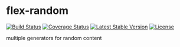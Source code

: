 flex-random
===========

[![Build Status](https://travis-ci.org/elnebuloso/flex-random.svg?branch=master)](https://travis-ci.org/elnebuloso/flex-random)
[![Coverage Status](https://img.shields.io/coveralls/elnebuloso/flex-random.svg)](https://coveralls.io/r/elnebuloso/flex-random?branch=master)
[![Latest Stable Version](https://poser.pugx.org/elnebuloso/flex-random/v/stable.svg)](https://packagist.org/packages/elnebuloso/flex-random)
[![License](https://poser.pugx.org/elnebuloso/flex-random/license.svg)](https://packagist.org/packages/elnebuloso/flex-random)

multiple generators for random content